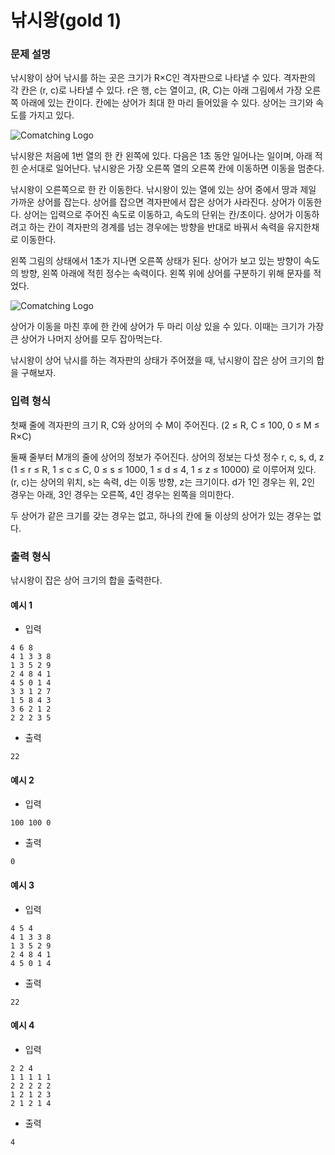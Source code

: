 # 낚시왕(gold 1)

### 문제 설명

낚시왕이 상어 낚시를 하는 곳은 크기가 R×C인 격자판으로 나타낼 수 있다. 격자판의 각 칸은 (r, c)로 나타낼 수 있다. r은 행, c는 열이고, (R, C)는 아래 그림에서 가장 오른쪽 아래에 있는 칸이다. 칸에는 상어가 최대 한 마리 들어있을 수 있다. 상어는 크기와 속도를 가지고 있다.

![Comatching Logo](https://upload.acmicpc.net/85c2ccad-e4b8-4397-9bd6-0ec73b0f44f8/-/preview/)

낚시왕은 처음에 1번 열의 한 칸 왼쪽에 있다. 다음은 1초 동안 일어나는 일이며, 아래 적힌 순서대로 일어난다. 낚시왕은 가장 오른쪽 열의 오른쪽 칸에 이동하면 이동을 멈춘다.

낚시왕이 오른쪽으로 한 칸 이동한다.
낚시왕이 있는 열에 있는 상어 중에서 땅과 제일 가까운 상어를 잡는다. 상어를 잡으면 격자판에서 잡은 상어가 사라진다.
상어가 이동한다.
상어는 입력으로 주어진 속도로 이동하고, 속도의 단위는 칸/초이다. 상어가 이동하려고 하는 칸이 격자판의 경계를 넘는 경우에는 방향을 반대로 바꿔서 속력을 유지한채로 이동한다.

왼쪽 그림의 상태에서 1초가 지나면 오른쪽 상태가 된다. 상어가 보고 있는 방향이 속도의 방향, 왼쪽 아래에 적힌 정수는 속력이다. 왼쪽 위에 상어를 구분하기 위해 문자를 적었다.

![Comatching Logo](https://upload.acmicpc.net/d03be3c0-057d-47f7-9808-202ae36a3da3/-/preview/)

상어가 이동을 마친 후에 한 칸에 상어가 두 마리 이상 있을 수 있다. 이때는 크기가 가장 큰 상어가 나머지 상어를 모두 잡아먹는다.

낚시왕이 상어 낚시를 하는 격자판의 상태가 주어졌을 때, 낚시왕이 잡은 상어 크기의 합을 구해보자.

### 입력 형식

첫째 줄에 격자판의 크기 R, C와 상어의 수 M이 주어진다. (2 ≤ R, C ≤ 100, 0 ≤ M ≤ R×C)

둘째 줄부터 M개의 줄에 상어의 정보가 주어진다. 상어의 정보는 다섯 정수 r, c, s, d, z (1 ≤ r ≤ R, 1 ≤ c ≤ C, 0 ≤ s ≤ 1000, 1 ≤ d ≤ 4, 1 ≤ z ≤ 10000) 로 이루어져 있다. (r, c)는 상어의 위치, s는 속력, d는 이동 방향, z는 크기이다. d가 1인 경우는 위, 2인 경우는 아래, 3인 경우는 오른쪽, 4인 경우는 왼쪽을 의미한다.

두 상어가 같은 크기를 갖는 경우는 없고, 하나의 칸에 둘 이상의 상어가 있는 경우는 없다.

### 출력 형식

낚시왕이 잡은 상어 크기의 합을 출력한다.

#### 예시 1

- 입력

```
4 6 8
4 1 3 3 8
1 3 5 2 9
2 4 8 4 1
4 5 0 1 4
3 3 1 2 7
1 5 8 4 3
3 6 2 1 2
2 2 2 3 5
```

- 출력

```
22
```

#### 예시 2

- 입력

```
100 100 0
```

- 출력

```
0
```

#### 예시 3

- 입력

```
4 5 4
4 1 3 3 8
1 3 5 2 9
2 4 8 4 1
4 5 0 1 4
```

- 출력

```
22
```

#### 예시 4

- 입력

```
2 2 4
1 1 1 1 1
2 2 2 2 2
1 2 1 2 3
2 1 2 1 4
```

- 출력

```
4
```
